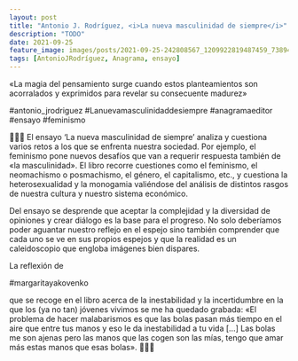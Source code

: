 ```yaml
---
layout: post
title: "Antonio J. Rodríguez, <i>La nueva masculinidad de siempre</i>"
description: "TODO"
date: 2021-09-25
feature_image: images/posts/2021-09-25-242808567_1209922819487459_7389424383096092495_n_17894583383478632.jpg
tags: [AntonioJRodríguez, Anagrama, ensayo]
---
```


«La magia del pensamiento surge cuando estos planteamientos son acorralados y exprimidos para revelar su consecuente madurez»
<!--more-->

#antonio_jrodriguez #Lanuevamasculinidaddesiempre #anagramaeditor #ensayo #feminismo

🤹🏽‍♂️ El ensayo ‘La nueva masculinidad de siempre’ analiza y cuestiona varios retos a los que se enfrenta nuestra sociedad. Por ejemplo, el feminismo pone nuevos desafíos que van a requerir respuesta también de «la masculinidad». El libro recorre cuestiones como el feminismo, el neomachismo o posmachismo, el género, el capitalismo, etc., y cuestiona la heterosexualidad y la monogamia valiéndose del análisis de distintos rasgos de nuestra cultura y nuestro sistema económico. 

Del ensayo se desprende que aceptar la complejidad y la diversidad de opiniones y crear diálogo es la base para el progreso. No solo deberíamos poder aguantar nuestro reflejo en el espejo sino también comprender que cada uno se ve en sus propios espejos y que la realidad es un caleidoscopio que engloba imágenes bien dispares.

La reflexión de

 #margaritayakovenko

 que se recoge en el libro acerca de la inestabilidad y la incertidumbre en la que los (ya no tan) jóvenes vivimos se me ha quedado grabada: «El problema de hacer malabarismos es que las bolas pasan más tiempo en el aire que entre tus manos y eso le da inestabilidad a tu vida […] Las bolas me son ajenas pero las manos que las cogen son las mías, tengo que amar más estas manos que esas bolas». 🤹🏽‍♂️

